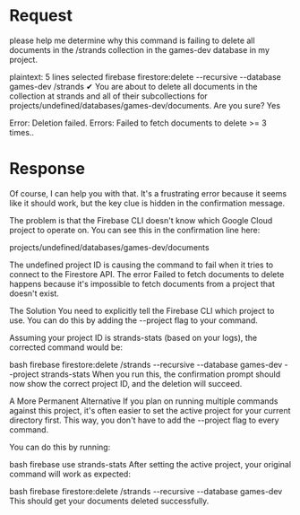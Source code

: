 # Request

please help me determine why this command is failing to delete all documents in the /strands collection in the games-dev database in my project.

plaintext: 5 lines selected
firebase firestore:delete --recursive --database games-dev  /strands
✔ You are about to delete all documents in the collection at strands and all of their subcollections  for
projects/undefined/databases/games-dev/documents. Are you sure? Yes

Error: Deletion failed. Errors: Failed to fetch documents to delete &gt;= 3 times..

# Response

Of course, I can help you with that. It's a frustrating error because it seems like it should work, but the key clue is hidden in the confirmation message.

The problem is that the Firebase CLI doesn't know which Google Cloud project to operate on. You can see this in the confirmation line here:

projects/undefined/databases/games-dev/documents

The undefined project ID is causing the command to fail when it tries to connect to the Firestore API. The error Failed to fetch documents to delete happens because it's impossible to fetch documents from a project that doesn't exist.

The Solution
You need to explicitly tell the Firebase CLI which project to use. You can do this by adding the --project flag to your command.

Assuming your project ID is strands-stats (based on your logs), the corrected command would be:

bash
firebase firestore:delete /strands --recursive --database games-dev --project strands-stats
When you run this, the confirmation prompt should now show the correct project ID, and the deletion will succeed.

A More Permanent Alternative
If you plan on running multiple commands against this project, it's often easier to set the active project for your current directory first. This way, you don't have to add the --project flag to every command.

You can do this by running:

bash
firebase use strands-stats
After setting the active project, your original command will work as expected:

bash
firebase firestore:delete /strands --recursive --database games-dev
This should get your documents deleted successfully.